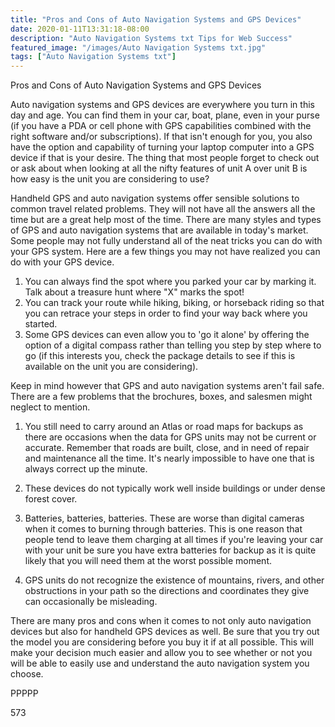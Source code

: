 ```yaml
---
title: "Pros and Cons of Auto Navigation Systems and GPS Devices"
date: 2020-01-11T13:31:18-08:00
description: "Auto Navigation Systems txt Tips for Web Success"
featured_image: "/images/Auto Navigation Systems txt.jpg"
tags: ["Auto Navigation Systems txt"]
---
```


Pros and Cons of Auto Navigation Systems and GPS Devices

Auto navigation systems and GPS devices are everywhere you turn in this day and age. You can find them in your car, boat, plane, even in your purse (if you have a PDA or cell phone with GPS capabilities combined with the right software and/or subscriptions). If that isn't enough for you, you also have the option and capability of turning your laptop computer into a GPS device if that is your desire. The thing that most people forget to check out or ask about when looking at all the nifty features of unit A over unit B is how easy is the unit you are considering to use? 

Handheld GPS and auto navigation systems offer sensible solutions to common travel related problems. They will not have all the answers all the time but are a great help most of the time. There are many styles and types of GPS and auto navigation systems that are available in today's market. Some people may not fully understand all of the neat tricks you can do with your GPS system. Here are a few things you may not have realized you can do with your GPS device.

1) You can always find the spot where you parked your car by marking it. Talk about a treasure hunt where "X" marks the spot!
2) You can track your route while hiking, biking, or horseback riding so that you can retrace your steps in order to find your way back where you started.
3) Some GPS devices can even allow you to 'go it alone' by offering the option of a digital compass rather than telling you step by step where to go (if this interests you, check the package details to see if this is available on the unit you are considering).

Keep in mind however that GPS and auto navigation systems aren't fail safe. There are a few problems that the brochures, boxes, and salesmen might neglect to mention.

1) You still need to carry around an Atlas or road maps for backups as there are occasions when the data for GPS units may not be current or accurate. Remember that roads are built, close, and in need of repair and maintenance all the time. It's nearly impossible to have one that is always correct up the minute.

2) These devices do not typically work well inside buildings or under dense forest cover.

3) Batteries, batteries, batteries. These are worse than digital cameras when it comes to burning through batteries. This is one reason that people tend to leave them charging at all times if you're leaving your car with your unit be sure you have extra batteries for backup as it is quite likely that you will need them at the worst possible moment.

4) GPS units do not recognize the existence of mountains, rivers, and other obstructions in your path so the directions and coordinates they give can occasionally be misleading. 

There are many pros and cons when it comes to not only auto navigation devices but also for handheld GPS devices as well. Be sure that you try out the model you are considering before you buy it if at all possible. This will make your decision much easier and allow you to see whether or not you will be able to easily use and understand the auto navigation system you choose.

PPPPP

573

